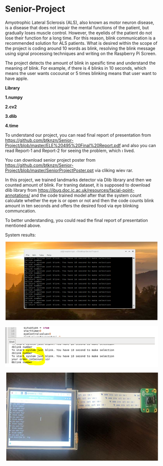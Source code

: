 # Senior-Project
Amyotrophic Lateral Sclerosis (ALS), also known as motor neuron disease, is a disease that does not impair the mental functions of the patient, but gradually loses muscle control. However, the eyelids of the patient do not lose their function for a long time. For this reason, blink communication is a recommended solution for ALS patients. What is desired within the scope of the project is coding around 10 words as blink, resolving the blink message using signal processing techniques and writing on the Raspberry Pi Screen. 

The project detects the amount of blink in spesific time and understand the meaning of blink. For example, ıf there is 4 blinks in 10 seconds, which means the user wants cocounat or 5 times blinking means that user want to have apple.

<b>Library</b> 

<b>1.numpy</b>

<b>2.cv2</b>

<b>3.dlib</b> 

<b>4.time</b>

To understand our project, you can read final report of presentation from https://github.com/btknzn/Senior-Project/blob/master/ELE%20495%20Final%20Report.pdf and also you can read Report-1 and Report-2 for seeing the problem, which ı lived. 

You can download senior project poster from https://github.com/btknzn/Senior-Project/blob/master/SeniorProjectPoster.ppt via cliking wiev rar.

 In this project, we trained landmarks detector via Dlib library and then we counted amount of blink. For traning dataset, it is supposed to download dlib library from https://ibug.doc.ic.ac.uk/resources/facial-point-annotations/ and the code trained model after that the system count calculate whether the eye is or open or not and then the code counts blink amount in ten seconds and offers the desired food via eye blinking communcation.
 
 To better understanding, you could read the final report of presentation mentioned above.
 
 System results:
 
 
 ![alt text](https://github.com/btknzn/Senior-Project/blob/master/systemoutput1.PNG)
 
 
 ![alt text](https://github.com/btknzn/Senior-Project/blob/master/systemoutput2.PNG)
 
 
 ![alt text](https://github.com/btknzn/Senior-Project/blob/master/systemoutput3.PNG)

